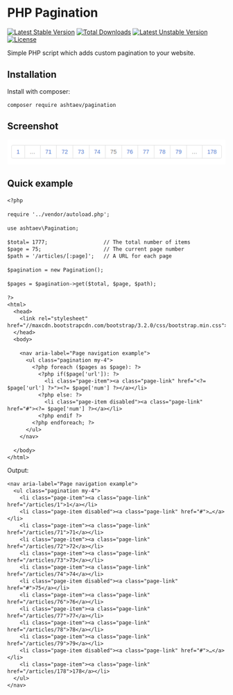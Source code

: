 PHP Pagination
=============

[![Latest Stable Version](https://poser.pugx.org/ashtaev/pagination/v/stable)](https://packagist.org/packages/ashtaev/pagination)
[![Total Downloads](https://poser.pugx.org/ashtaev/pagination/downloads)](https://packagist.org/packages/ashtaev/pagination)
[![Latest Unstable Version](https://poser.pugx.org/ashtaev/pagination/v/unstable)](https://packagist.org/packages/ashtaev/pagination)
[![License](https://poser.pugx.org/ashtaev/pagination/license)](https://packagist.org/packages/ashtaev/pagination)

Simple PHP script which adds custom pagination to your website.

## Installation

Install with composer: 

    composer require ashtaev/pagination

## Screenshot

<img src="examples/screenshot-pagination.png"><br/>
    
## Quick example
    
    <?php
    
    require '../vendor/autoload.php';
    
    use ashtaev\Pagination;
    
    $total= 1777;                  // The total number of items
    $page = 75;                    // The current page number
    $path = '/articles/[:page]';   // A URL for each page
    
    $pagination = new Pagination();
    
    $pages = $pagination->get($total, $page, $path);
    
    ?>
    <html>
      <head>
        <link rel="stylesheet" href="//maxcdn.bootstrapcdn.com/bootstrap/3.2.0/css/bootstrap.min.css">
      </head>
      <body>
      
        <nav aria-label="Page navigation example">
          <ul class="pagination my-4">
            <?php foreach ($pages as $page): ?>
              <?php if($page['url']): ?>
                <li class="page-item"><a class="page-link" href="<?= $page['url'] ?>"><?= $page['num'] ?></a></li>
              <?php else: ?>
                <li class="page-item disabled"><a class="page-link" href="#"><?= $page['num'] ?></a></li>
              <?php endif ?>
            <?php endforeach; ?>
          </ul>
        </nav>
        
      </body>
    </html>
    
Output:

    <nav aria-label="Page navigation example">
      <ul class="pagination my-4">
        <li class="page-item"><a class="page-link" href="/articles/1">1</a></li>
        <li class="page-item disabled"><a class="page-link" href="#">…</a></li>
        <li class="page-item"><a class="page-link" href="/articles/71">71</a></li>
        <li class="page-item"><a class="page-link" href="/articles/72">72</a></li>
        <li class="page-item"><a class="page-link" href="/articles/73">73</a></li>
        <li class="page-item"><a class="page-link" href="/articles/74">74</a></li>
        <li class="page-item disabled"><a class="page-link" href="#">75</a></li>
        <li class="page-item"><a class="page-link" href="/articles/76">76</a></li>
        <li class="page-item"><a class="page-link" href="/articles/77">77</a></li>
        <li class="page-item"><a class="page-link" href="/articles/78">78</a></li>
        <li class="page-item"><a class="page-link" href="/articles/79">79</a></li>
        <li class="page-item disabled"><a class="page-link" href="#">…</a></li>
        <li class="page-item"><a class="page-link" href="/articles/178">178</a></li>
      </ul>
    </nav>